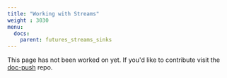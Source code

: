 ```yaml
---
title: "Working with Streams"
weight : 3030
menu:
  docs:
    parent: futures_streams_sinks
---
```


This page has not been worked on yet. If you'd like to contribute visit the [doc-push]
repo.

[doc-push]: https://github.com/tokio-rs/doc-push
